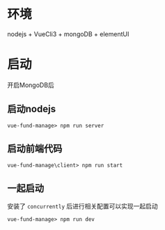 # 环境

nodejs + VueCli3 + mongoDB + elementUI

# 启动

开启MongoDB后

## 启动nodejs

```shell
vue-fund-manage> npm run server
```

## 启动前端代码

```shell
vue-fund-manage\client> npm run start
```

## 一起启动

安装了 `concurrently` 后进行相关配置可以实现一起启动

```shell
vue-fund-manage> npm run dev
```

